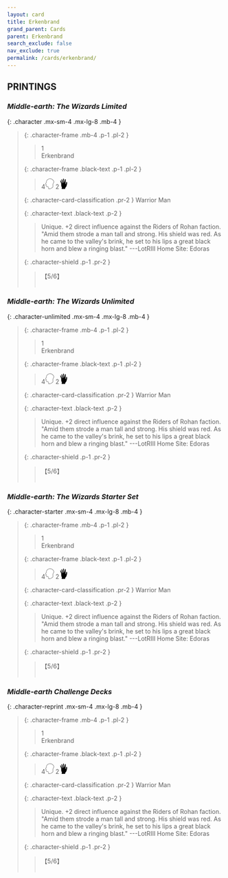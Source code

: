 ```yaml
---
layout: card
title: Erkenbrand
grand_parent: Cards
parent: Erkenbrand
search_exclude: false
nav_exclude: true
permalink: /cards/erkenbrand/
---
```


## PRINTINGS


### _Middle-earth: The Wizards Limited_

{: .character .mx-sm-4 .mx-lg-8 .mb-4 }
> {: .character-frame .mb-4 .p-1 .pl-2 }
> > <div class="card-mp">1</div>
> > <div class="character-card-name">Erkenbrand</div>
>
> {: .character-frame .black-text .p-1 .pl-2 }
> > 4![](/assets/images/mind.svg) 2![](/assets/images/di.svg)
>
> {: .character-card-classification .pr-2 }
> Warrior Man
>
> {: .character-text .black-text .p-2 }
> > Unique. +2 direct influence against the Riders of Rohan faction.  "Amid them strode a man tall and strong. His shield was red. As he came to the valley's brink, he set to his lips a great black horn and blew a ringing blast." ---LotRIII  Home Site: Edoras 
>
> {: .character-shield .p-1 .pr-2 }
> > <div class="card-shield">【5/6】</div>
> > <div class="card-corruption">&nbsp;</div>

### _Middle-earth: The Wizards Unlimited_

{: .character-unlimited .mx-sm-4 .mx-lg-8 .mb-4 }
> {: .character-frame .mb-4 .p-1 .pl-2 }
> > <div class="card-mp">1</div>
> > <div class="character-card-name">Erkenbrand</div>
>
> {: .character-frame .black-text .p-1 .pl-2 }
> > 4![](/assets/images/mind.svg) 2![](/assets/images/di.svg)
>
> {: .character-card-classification .pr-2 }
> Warrior Man
>
> {: .character-text .black-text .p-2 }
> > Unique. +2 direct influence against the Riders of Rohan faction.  "Amid them strode a man tall and strong. His shield was red. As he came to the valley's brink, he set to his lips a great black horn and blew a ringing blast." ---LotRIII  Home Site: Edoras 
>
> {: .character-shield .p-1 .pr-2 }
> > <div class="card-shield">【5/6】</div>
> > <div class="card-corruption">&nbsp;</div>

### _Middle-earth: The Wizards Starter Set_

{: .character-starter .mx-sm-4 .mx-lg-8 .mb-4 }
> {: .character-frame .mb-4 .p-1 .pl-2 }
> > <div class="card-mp">1</div>
> > <div class="character-card-name">Erkenbrand</div>
>
> {: .character-frame .black-text .p-1 .pl-2 }
> > 4![](/assets/images/mind.svg) 2![](/assets/images/di.svg)
>
> {: .character-card-classification .pr-2 }
> Warrior Man
>
> {: .character-text .black-text .p-2 }
> > Unique. +2 direct influence against the Riders of Rohan faction.  "Amid them strode a man tall and strong. His shield was red. As he came to the valley's brink, he set to his lips a great black horn and blew a ringing blast." ---LotRIII  Home Site: Edoras 
>
> {: .character-shield .p-1 .pr-2 }
> > <div class="card-shield">【5/6】</div>
> > <div class="card-corruption">&nbsp;</div>

### _Middle-earth Challenge Decks_

{: .character-reprint .mx-sm-4 .mx-lg-8 .mb-4 }
> {: .character-frame .mb-4 .p-1 .pl-2 }
> > <div class="card-mp">1</div>
> > <div class="character-card-name">Erkenbrand</div>
>
> {: .character-frame .black-text .p-1 .pl-2 }
> > 4![](/assets/images/mind.svg) 2![](/assets/images/di.svg)
>
> {: .character-card-classification .pr-2 }
> Warrior Man
>
> {: .character-text .black-text .p-2 }
> > Unique. +2 direct influence against the Riders of Rohan faction.  "Amid them strode a man tall and strong. His shield was red. As he came to the valley's brink, he set to his lips a great black horn and blew a ringing blast." ---LotRIII  Home Site: Edoras 
>
> {: .character-shield .p-1 .pr-2 }
> > <div class="card-shield">【5/6】</div>
> > <div class="card-corruption">&nbsp;</div>
